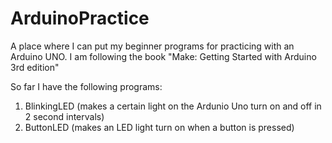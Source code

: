 # ArduinoPractice
A place where I can put my beginner programs for practicing with an Arduino UNO. I am following the book "Make: Getting Started with Arduino 3rd edition"

So far I have the following programs: 
1. BlinkingLED (makes a certain light on the Ardunio Uno turn on and off in 2 second intervals)
3. ButtonLED (makes an LED light turn on when a button is pressed)
